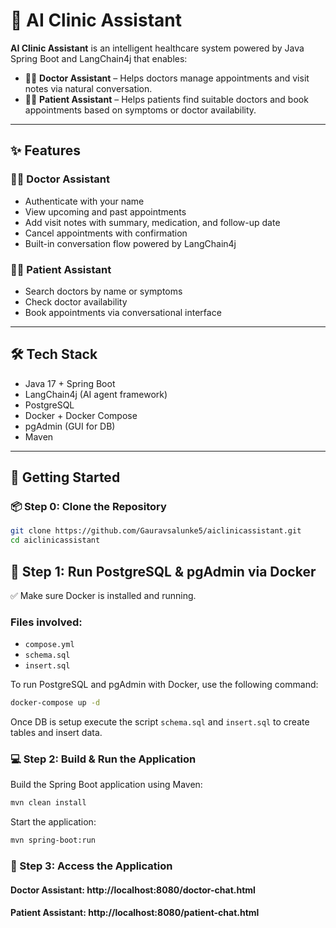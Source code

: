 # 🏥 AI Clinic Assistant

**AI Clinic Assistant** is an intelligent healthcare system powered by Java Spring Boot and LangChain4j that enables:

- 👨‍⚕️ **Doctor Assistant** – Helps doctors manage appointments and visit notes via natural conversation.
- 🧑‍⚕️ **Patient Assistant** – Helps patients find suitable doctors and book appointments based on symptoms or doctor availability.

---

## ✨ Features

### 👨‍⚕️ Doctor Assistant
- Authenticate with your name
- View upcoming and past appointments
- Add visit notes with summary, medication, and follow-up date
- Cancel appointments with confirmation
- Built-in conversation flow powered by LangChain4j

### 🧑‍⚕️ Patient Assistant
- Search doctors by name or symptoms
- Check doctor availability
- Book appointments via conversational interface

---

## 🛠 Tech Stack

- Java 17 + Spring Boot
- LangChain4j (AI agent framework)
- PostgreSQL
- Docker + Docker Compose
- pgAdmin (GUI for DB)
- Maven

---

## 🚀 Getting Started

### 📦 Step 0: Clone the Repository

```bash
git clone https://github.com/Gauravsalunke5/aiclinicassistant.git
cd aiclinicassistant

```

## 🐳 Step 1: Run PostgreSQL & pgAdmin via Docker

✅ Make sure Docker is installed and running.

### Files involved:
- `compose.yml`
- `schema.sql`
- `insert.sql`

To run PostgreSQL and pgAdmin with Docker, use the following command:

```bash
docker-compose up -d
```
Once DB is setup execute the script `schema.sql` and `insert.sql` to create tables and insert data.

### 💻 Step 2: Build & Run the Application
Build the Spring Boot application using Maven:

```bash
mvn clean install
```
Start the application:

```bash
mvn spring-boot:run
```

### 📡 Step 3: Access the Application
#### Doctor Assistant: http://localhost:8080/doctor-chat.html
#### Patient Assistant: http://localhost:8080/patient-chat.html
